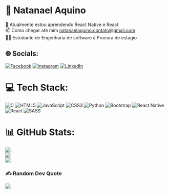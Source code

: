 # 💫 Natanael Aquino
🌱 Atualmente estou aprendendo React Native e React<br>
📫 Como chegar até mim natanaelaquino.contato@gmail.com<br>
👨‍💻 Estudante de Engenharia de software á Procura de estagio 


## 🌐 Socials:
[![Facebook](https://img.shields.io/badge/Facebook-%231877F2.svg?logo=Facebook&logoColor=white)](https://facebook.com/natanael.aquino.758/) [![Instagram](https://img.shields.io/badge/Instagram-%23E4405F.svg?logo=Instagram&logoColor=white)](https://instagram.com/natanael_aquin/) [![LinkedIn](https://img.shields.io/badge/LinkedIn-%230077B5.svg?logo=linkedin&logoColor=white)](https://linkedin.com/in/natanael-aquino) 

# 💻 Tech Stack:
![C](https://img.shields.io/badge/c-%2300599C.svg?style=for-the-badge&logo=c&logoColor=white) ![HTML5](https://img.shields.io/badge/html5-%23E34F26.svg?style=for-the-badge&logo=html5&logoColor=white) ![JavaScript](https://img.shields.io/badge/javascript-%23323330.svg?style=for-the-badge&logo=javascript&logoColor=%23F7DF1E) ![CSS3](https://img.shields.io/badge/css3-%231572B6.svg?style=for-the-badge&logo=css3&logoColor=white) ![Python](https://img.shields.io/badge/python-3670A0?style=for-the-badge&logo=python&logoColor=ffdd54) ![Bootstrap](https://img.shields.io/badge/bootstrap-%23563D7C.svg?style=for-the-badge&logo=bootstrap&logoColor=white) ![React Native](https://img.shields.io/badge/react_native-%2320232a.svg?style=for-the-badge&logo=react&logoColor=%2361DAFB) ![React](https://img.shields.io/badge/react-%2320232a.svg?style=for-the-badge&logo=react&logoColor=%2361DAFB) ![SASS](https://img.shields.io/badge/SASS-hotpink.svg?style=for-the-badge&logo=SASS&logoColor=white)
# 📊 GitHub Stats:
![](https://github-readme-stats.vercel.app/api?username=NatanaelAquino&theme=dark&hide_border=false&include_all_commits=true&count_private=true)<br/>
![](https://github-readme-streak-stats.herokuapp.com/?user=NatanaelAquino&theme=dark&hide_border=false)<br/>
![](https://github-readme-stats.vercel.app/api/top-langs/?username=NatanaelAquino&theme=dark&hide_border=false&include_all_commits=true&count_private=true&layout=compact)

### ✍️ Random Dev Quote
![](https://quotes-github-readme.vercel.app/api?type=horizontal&theme=radical)
